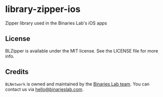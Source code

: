 # library-zipper-ios

Zipper library used in the Binaries Lab's iOS apps

## License

BLZipper is available under the MIT license. See the LICENSE file for more info.

## Credits

`BLNetwork` is owned and maintained by the [Binaries Lab team](https://www.binarieslab.com). You can contact us via [hello@binarieslab.com](mailto:hello@binarieslab.com).

